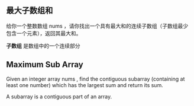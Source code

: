 ## 最大子数组和

给你一个整数数组 nums ，请你找出一个具有最大和的连续子数组（子数组最少包含一个元素），返回其最大和。

**子数组** 是数组中的一个连续部分


## Maximum Sub Array

Given an integer array nums , find the contiguous subarray (containing at least one number) which has the largest sum and return its sum.

A subarray is a contiguous part of an array.
